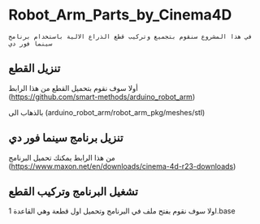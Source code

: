 # Robot_Arm_Parts_by_Cinema4D
	في هذا المشروع سنقوم بتجميع وتركيب قطع الذراع الالية باستخدام برنامج سينما فور دي
  
## تنزيل القطع
أولا سوف نقوم بتحميل القطع من هذا الرابط   
(https://github.com/smart-methods/arduino_robot_arm)

بالذهاب الى 
(arduino_robot_arm/robot_arm_pkg/meshes/stl)

## تنزيل برنامج سينما فور دي
من هذا الرابط يمكنك تحميل البرنامج
(https://www.maxon.net/en/downloads/cinema-4d-r23-downloads)

## تشغيل البرنامج وتركيب القطع
اولا سوف نقوم بفتح ملف في البرنامج وتحميل اول قطعة وهي القاعدة
1.base

